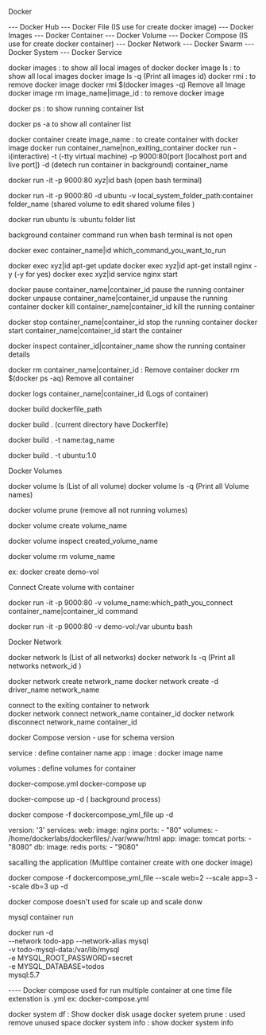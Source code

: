 
Docker 

--- Docker Hub
--- Docker File    (IS use for create docker image)
--- Docker Images
--- Docker Container 
--- Docker Volume
--- Docker Compose  (IS use for create docker container)
--- Docker Network
--- Docker Swarm 
--- Docker System
--- Docker Service



docker images : to show all local images of docker
docker image ls : to show all local images
docker image ls -q (Print all images id)
docker rmi : to remove docker image
docker rmi $(docker images -q)  Remove all Image
docker image rm image_name|image_id  : to remove docker image

docker ps : to show running container list

docker ps -a to show all container list 

docker container create image_name : to create container with docker image 
docker run container_name|non_exiting_container 
docker run -i(interactive) -t (-tty virtual machine) -p 9000:80(port [localhost port and live port])  -d (detech run container in background)  container_name


docker run -it -p 9000:80 xyz|id bash (open bash terminal)

docker run -it -p 9000:80 -d ubuntu -v local_system_folder_path:container folder_name      (shared volume to edit shared volume files )

docker run ubuntu ls :ubuntu folder list 

background container command run when bash terminal is not open

docker exec container_name|id  which_command_you_want_to_run

docker exec xyz|id apt-get update
docker exec xyz|id apt-get install nginx -y (-y for yes)
docker exec xyz|id service nginx start


docker pause container_name|container_id   pause the running container
docker unpause container_name|container_id  unpause the running container
docker kill container_name|container_id   kill the running container


docker stop container_name|container_id   stop the running container
docker start container_name|container_id   start the container

docker inspect container_id|container_name  show the running container details 

docker rm container_name|container_id : Remove container 
docker rm $(docker ps -aq)   Remove all container

docker logs container_name|container_id   (Logs of container)

docker build dockerfile_path 

docker build . (current directory have Dockerfile)

docker build . -t name:tag_name

docker build . -t ubuntu:1.0


Docker Volumes

docker volume ls  (List of all volume)
docker volume ls -q (Print all Volume names)

docker volume prune  (remove all not running volumes)

docker volume create volume_name

docker volume inspect created_volume_name

docker volume rm volume_name 

ex: docker create demo-vol

Connect Create volume with container 

docker run -it -p 9000:80 -v volume_name:which_path_you_connect container_name|container_id command 

docker run -it -p 9000:80 -v demo-vol:/var ubuntu bash




Docker Network

docker network ls (List of all networks)
docker network ls -q (Print all networks network_id )

docker network create network_name 
docker network create -d driver_name network_name 

connect to the exiting container to network     
docker network connect network_name container_id
docker network disconnect network_name container_id

docker Compose
version - use for schema version

service : define container name 
    app : 
        image : docker image name


volumes : define volumes for container 


docker-compose.yml
docker-compose up 

docker-compose up -d ( background process)


docker compose -f dockercompose_yml_file up -d

version: '3'
 services:
    web:
      image: nginx
      ports:
       - "80"
      volumes:
       - /home/dockerlabs/dockerfiles/:/var/www/html
    app:
      image: tomcat
      ports:
       - "8080"
    db:
      image: redis
      ports:
         - "9080"

sacalling the application (Multlipe container create with one docker image)

docker compose -f dockercompose_yml_file --scale web=2 --scale app=3 --scale db=3 up -d



docker compose doesn't used for scale up and scale donw



mysql container run

docker run -d \
     --network todo-app --network-alias mysql \
     -v todo-mysql-data:/var/lib/mysql \
     -e MYSQL_ROOT_PASSWORD=secret \
     -e MYSQL_DATABASE=todos \
     mysql:5.7
    



---- Docker compose used for run multiple container at one time file extenstion is .yml
ex: docker-compose.yml



docker system df : Show docker disk usage
docker syetem prune  : used remove unused space
docker system info : show docker system info





